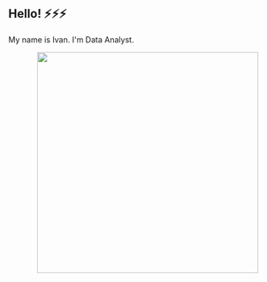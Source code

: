 ## Hello! ⚡⚡⚡

My name is Ivan. I'm Data Analyst.

<div id="header" align="center">
  <img src="https://i.pinimg.com/originals/8f/a8/db/8fa8db7e112b19564ab4ec2466dee396.gif" width="400"/>
</div>
<!--
**Sere221/Sere221** is a ✨ _special_ ✨ repository because its `README.md` (this file) appears on your GitHub profile.

Here are some ideas to get you started:

- 🔭 I’m currently working on ...
- 🌱 I’m currently learning ...
- 👯 I’m looking to collaborate on ...
- 🤔 I’m looking for help with ...
- 💬 Ask me about ...
- 📫 How to reach me: ...
- 😄 Pronouns: ...
- ⚡ Fun fact: ...
-->

